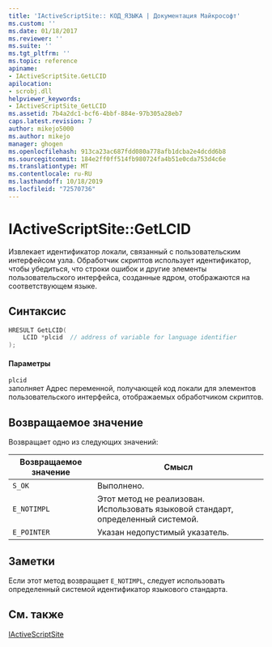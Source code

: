 ```yaml
---
title: 'IActiveScriptSite:: КОД_ЯЗЫКА | Документация Майкрософт'
ms.custom: ''
ms.date: 01/18/2017
ms.reviewer: ''
ms.suite: ''
ms.tgt_pltfrm: ''
ms.topic: reference
apiname:
- IActiveScriptSite.GetLCID
apilocation:
- scrobj.dll
helpviewer_keywords:
- IActiveScriptSite_GetLCID
ms.assetid: 7b4a2dc1-bcf6-4bbf-884e-97b305a28eb7
caps.latest.revision: 7
author: mikejo5000
ms.author: mikejo
manager: ghogen
ms.openlocfilehash: 913ca23ac687fdd080a778afb1dcba2e4dcdd6b8
ms.sourcegitcommit: 184e2ff0ff514fb980724fa4b51e0cda753d4c6e
ms.translationtype: MT
ms.contentlocale: ru-RU
ms.lasthandoff: 10/18/2019
ms.locfileid: "72570736"
---
```

# <a name="iactivescriptsitegetlcid"></a>IActiveScriptSite::GetLCID
Извлекает идентификатор локали, связанный с пользовательским интерфейсом узла. Обработчик скриптов использует идентификатор, чтобы убедиться, что строки ошибок и другие элементы пользовательского интерфейса, созданные ядром, отображаются на соответствующем языке.  
  
## <a name="syntax"></a>Синтаксис  
  
```cpp
HRESULT GetLCID(  
    LCID *plcid  // address of variable for language identifier  
);  
```  
  
#### <a name="parameters"></a>Параметры  
 `plcid`  
 заполняет Адрес переменной, получающей код локали для элементов пользовательского интерфейса, отображаемых обработчиком скриптов.  
  
## <a name="return-value"></a>Возвращаемое значение  
 Возвращает одно из следующих значений:  
  
|Возвращаемое значение|Смысл|  
|------------------|-------------|  
|`S_OK`|Выполнено.|  
|`E_NOTIMPL`|Этот метод не реализован. Использовать языковой стандарт, определенный системой.|  
|`E_POINTER`|Указан недопустимый указатель.|  
  
## <a name="remarks"></a>Заметки  
 Если этот метод возвращает `E_NOTIMPL`, следует использовать определенный системой идентификатор языкового стандарта.  
  
## <a name="see-also"></a>См. также  
 [IActiveScriptSite](../../winscript/reference/iactivescriptsite.md)